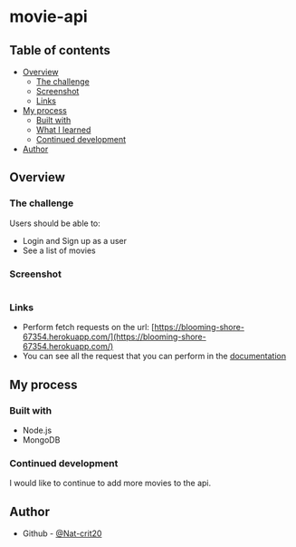 # movie-api

## Table of contents

- [Overview](#overview)
  - [The challenge](#the-challenge)
  - [Screenshot](#screenshot)
  - [Links](#links)
- [My process](#my-process)
  - [Built with](#built-with)
  - [What I learned](#what-i-learned)
  - [Continued development](#continued-development)
- [Author](#author)

## Overview

### The challenge

Users should be able to:

- Login and Sign up as a user
- See a list of movies

### Screenshot

![]()

### Links

- Perform fetch requests on the url: [https://blooming-shore-67354.herokuapp.com/](https://blooming-shore-67354.herokuapp.com/)
- You can see all the request that you can perform in the [documentation](public\documentation.html)

## My process

### Built with

- Node.js
- MongoDB

### Continued development

I would like to continue to add more movies to the api.

## Author

- Github - [@Nat-crit20](https://github.com/Nat-crit20)
